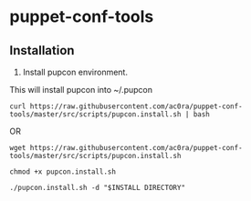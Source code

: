 # puppet-conf-tools




## Installation

1. Install pupcon environment.

This will install pupcon into ~/.pupcon

`curl https://raw.githubusercontent.com/ac0ra/puppet-conf-tools/master/src/scripts/pupcon.install.sh | bash`

OR

`wget https://raw.githubusercontent.com/ac0ra/puppet-conf-tools/master/src/scripts/pupcon.install.sh`

`chmod +x pupcon.install.sh`

`./pupcon.install.sh -d "$INSTALL DIRECTORY"`


